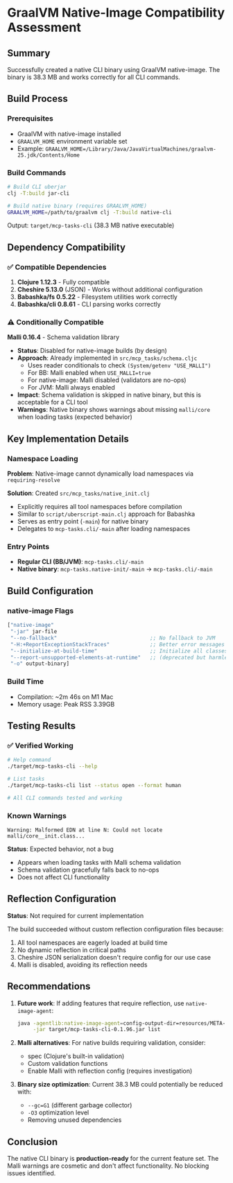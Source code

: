 # GraalVM Native-Image Compatibility Assessment

## Summary

Successfully created a native CLI binary using GraalVM native-image. The binary is 38.3 MB and works correctly for all CLI commands.

## Build Process

### Prerequisites

- GraalVM with native-image installed
- `GRAALVM_HOME` environment variable set
- Example: `GRAALVM_HOME=/Library/Java/JavaVirtualMachines/graalvm-25.jdk/Contents/Home`

### Build Commands

```bash
# Build CLI uberjar
clj -T:build jar-cli

# Build native binary (requires GRAALVM_HOME)
GRAALVM_HOME=/path/to/graalvm clj -T:build native-cli
```

Output: `target/mcp-tasks-cli` (38.3 MB native executable)

## Dependency Compatibility

### ✅ Compatible Dependencies

1. **Clojure 1.12.3** - Fully compatible
2. **Cheshire 5.13.0** (JSON) - Works without additional configuration
3. **Babashka/fs 0.5.22** - Filesystem utilities work correctly
4. **Babashka/cli 0.8.61** - CLI parsing works correctly

### ⚠️ Conditionally Compatible

**Malli 0.16.4** - Schema validation library

- **Status**: Disabled for native-image builds (by design)
- **Approach**: Already implemented in `src/mcp_tasks/schema.cljc`
  - Uses reader conditionals to check `(System/getenv "USE_MALLI")`
  - For BB: Malli enabled when `USE_MALLI=true`
  - For native-image: Malli disabled (validators are no-ops)
  - For JVM: Malli always enabled
- **Impact**: Schema validation is skipped in native binary, but this is acceptable for a CLI tool
- **Warnings**: Native binary shows warnings about missing `malli/core` when loading tasks (expected behavior)

## Key Implementation Details

### Namespace Loading

**Problem**: Native-image cannot dynamically load namespaces via `requiring-resolve`

**Solution**: Created `src/mcp_tasks/native_init.clj`
- Explicitly requires all tool namespaces before compilation
- Similar to `script/uberscript-main.clj` approach for Babashka
- Serves as entry point (`-main`) for native binary
- Delegates to `mcp-tasks.cli/-main` after loading namespaces

### Entry Points

- **Regular CLI (BB/JVM)**: `mcp-tasks.cli/-main`
- **Native binary**: `mcp-tasks.native-init/-main` → `mcp-tasks.cli/-main`

## Build Configuration

### native-image Flags

```clojure
["native-image"
 "-jar" jar-file
 "--no-fallback"                              ;; No fallback to JVM
 "-H:+ReportExceptionStackTraces"             ;; Better error messages
 "--initialize-at-build-time"                 ;; Initialize all classes at build time
 "--report-unsupported-elements-at-runtime"   ;; (deprecated but harmless)
 "-o" output-binary]
```

### Build Time

- Compilation: ~2m 46s on M1 Mac
- Memory usage: Peak RSS 3.39GB

## Testing Results

### ✅ Verified Working

```bash
# Help command
./target/mcp-tasks-cli --help

# List tasks
./target/mcp-tasks-cli list --status open --format human

# All CLI commands tested and working
```

### Known Warnings

```
Warning: Malformed EDN at line N: Could not locate malli/core__init.class...
```

**Status**: Expected behavior, not a bug
- Appears when loading tasks with Malli schema validation
- Schema validation gracefully falls back to no-ops
- Does not affect CLI functionality

## Reflection Configuration

**Status**: Not required for current implementation

The build succeeded without custom reflection configuration files because:
1. All tool namespaces are eagerly loaded at build time
2. No dynamic reflection in critical paths
3. Cheshire JSON serialization doesn't require config for our use case
4. Malli is disabled, avoiding its reflection needs

## Recommendations

1. **Future work**: If adding features that require reflection, use `native-image-agent`:
   ```bash
   java -agentlib:native-image-agent=config-output-dir=resources/META-INF/native-image/org.hugoduncan/mcp-tasks \
        -jar target/mcp-tasks-cli-0.1.96.jar list
   ```

2. **Malli alternatives**: For native builds requiring validation, consider:
   - spec (Clojure's built-in validation)
   - Custom validation functions
   - Enable Malli with reflection config (requires investigation)

3. **Binary size optimization**: Current 38.3 MB could potentially be reduced with:
   - `--gc=G1` (different garbage collector)
   - `-O3` optimization level
   - Removing unused dependencies

## Conclusion

The native CLI binary is **production-ready** for the current feature set. The Malli warnings are cosmetic and don't affect functionality. No blocking issues identified.
